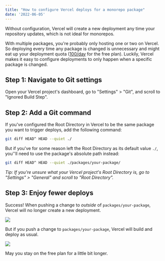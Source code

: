 ```yaml
---
title: "How to configure Vercel deploys for a monorepo package"
date: '2022-06-05'
---
```


Without configuration, Vercel will create a new deployment any time your repository updates, which is not ideal for monorepos.

With multiple packages, you're probably only hosting one or two on Vercel. So deploying every time any package is changed is unnecessary and might eat up your deployment quota ([100/day](https://vercel.com/docs/concepts/limits/overview) for the free plan). Luckily, Vercel makes it easy to configure deployments to only happen when a specific package is changed.

## Step 1: Navigate to Git settings

Open your Vercel project's dashboard, go to "Settings" > "Git", and scroll to "Ignored Build Step".

## Step 2: Add a Git command

If you've configured the Root Directory in Vercel to be the same package you want to trigger deploys, add the following command:

```bash
git diff HEAD^ HEAD --quiet ./
```

But if you've for some reason left the Root Directory as its default value `./`, you''ll need to use the package's absolute path instead:

```bash
git diff HEAD^ HEAD --quiet ./packages/your-package/
```

*Tip: If you're unsure what your Vercel project's Root Directory is, go to "Settings" > "General" and scroll to "Root Directory".*

## Step 3: Enjoy fewer deploys

Success! When pushing a change to *outside* of `packages/your-package`, Vercel will no longer create a new deployment.

<Image src="/images/vercel-monorepo/build-canceled.png" />

But if you push a change to `packages/your-package`, Vercel will build and deploy as usual.

<Image src="/images/vercel-monorepo/successful-deployment.png" />

May you stay on the free plan for a little bit longer.
